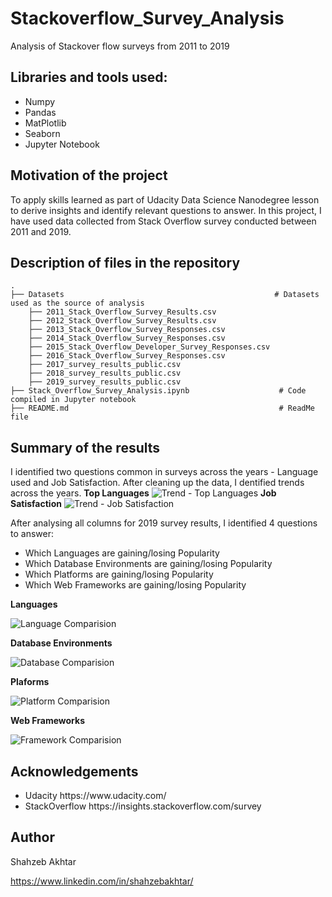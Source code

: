 # Stackoverflow_Survey_Analysis
 Analysis of Stackover flow surveys from 2011 to 2019

## Libraries and tools used:
<ul>
 <li> Numpy
 <li> Pandas
 <li> MatPlotlib
 <li> Seaborn
 <li> Jupyter Notebook
</ul>

## Motivation of the project
To apply skills learned as part of Udacity Data Science Nanodegree lesson to derive insights and identify relevant questions to answer.
In this project, I have used data collected from Stack Overflow survey conducted between 2011 and 2019.

## Description of files in the repository

```
.
├── Datasets                                               # Datasets used as the source of analysis 
    ├── 2011_Stack_Overflow_Survey_Results.csv
    ├── 2012_Stack_Overflow_Survey_Results.csv
    ├── 2013_Stack_Overflow_Survey_Responses.csv
    ├── 2014_Stack_Overflow_Survey_Responses.csv
    ├── 2015_Stack_Overflow_Developer_Survey_Responses.csv
    ├── 2016_Stack_Overflow_Survey_Responses.csv
    ├── 2017_survey_results_public.csv
    ├── 2018_survey_results_public.csv
    ├── 2019_survey_results_public.csv  
├── Stack_Overflow_Survey_Analysis.ipynb                    # Code compiled in Jupyter notebook
├── README.md                                               # ReadMe file

```

## Summary of the results

I identified two questions common in surveys across the years - Language used and Job Satisfaction. After cleaning up the data, I dentified trends across the years.
**Top Languages**
![Trend - Top Languages](https://lh3.googleusercontent.com/EXWi4isOBVH6NLkIUlQCGdlDlSujV1E3a27ghsBPrHNY1lgKZDN7mX2CTlnblDPH8wGoiIzCGaLcksHpux21UQPVK8ItTM261ZNaf7HS2CdBYfCXa8NMAlxed-nmofZWC8rCeW-dcIc=w2400)
**Job Satisfaction**
![Trend - Job Satisfaction](https://lh3.googleusercontent.com/jq70NnTKEt2V6ZdNC_7LcwYWsRPLUArSDhlkppU_EQKj3n6IM_e4nSQNpQetLsyV8TRS6xCqBLvRh_ZzKGHcBcPIF2Ojy6au329yMju5NNYL6pZaHYg8eaFN3J6N-RBCVMJtQZj9baM=w2400)

After analysing all columns for 2019 survey results, I identified 4 questions to answer:
<ul>
 <li> Which Languages are gaining/losing Popularity
 <li> Which Database Environments are gaining/losing Popularity
 <li> Which Platforms are gaining/losing Popularity
 <li> Which Web Frameworks are gaining/losing Popularity
</ul>

**Languages**

![Language Comparision](https://lh3.googleusercontent.com/_AiBtSJ1hUj7oeXHDfGS4s54yrhhtQvdjF7O2eB_O333nVsmggv7XAPERKfDb6NfReRIFsDceh2igKVGWPURednOl-NTbm-4E7CTwaiEs0c3sjjoqQyE0ULbGTihZgsGPwfYYGVRpIo=w2400)

**Database Environments**

![Database Comparision](https://lh3.googleusercontent.com/Scc2E99PJz8JAW0Lhp6zdj8MLvxou7fW5t_u99SBIMoUCIdJ9xi_1FqKVKvyUqhZoqwV-_J4Fo2pRsvKIW5WEhOfQYJZtD-YY2Pqru-bjqNnj7NDuQQrOM7L73dqAHf1QPGDY_xaYNQ=w2400)

**Plaforms**

![Platform Comparision](https://lh3.googleusercontent.com/e-rGn3zAGOVQFvRA2oersNqXIVdVtgKRu23aFNjJbdCDOUzKOwN33qJI-NEg7bD-my3HxgBZztusK-DcD2xzSx7gg8w0cl296SBxByElEfrJ9bP7Ct6OZ4hZb5-3zYztAd2u7MdeejI=w2400)

**Web Frameworks**

![Framework Comparision](https://lh3.googleusercontent.com/b9rwNlNHneJi7ocFIXMbiZmpXHoHWylcTo_w6i39EgeCkAkJQmCrnYXRLUlvySFwqz5CEcFttuc3pmqBPnQJexEFBwXHR2N0e_IlnkHrqZdC7Ej7leaYGHY846rPtgkQU9IB9q5kpjg=w2400)


## Acknowledgements

<ul>
 <li> Udacity https://www.udacity.com/
 <li> StackOverflow  https://insights.stackoverflow.com/survey
</ul>

## Author

Shahzeb Akhtar

https://www.linkedin.com/in/shahzebakhtar/
